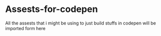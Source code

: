 # Assests-for-codepen
All the assests that i might be using to just build stuffs in codepen will be imported form here
